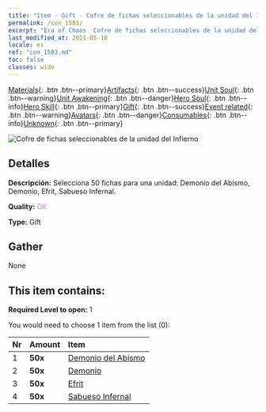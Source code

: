 ```yaml
---
title: "Item - Gift - Cofre de fichas seleccionables de la unidad del Infierno"
permalink: /con_1583/
excerpt: "Era of Chaos  Cofre de fichas seleccionables de la unidad del Infierno"
last_modified_at: 2021-05-18
locale: es
ref: "con_1583.md"
toc: false
classes: wide
---
```

 [Materials](/ItemsES/){: .btn .btn--primary}[Artifacts](/ItemsES/Artifacts/){: .btn .btn--success}[Unit Soul](/ItemsES/UnitSoul/){: .btn .btn--warning}[Unit Awakening](/ItemsES/UnitAwakening/){: .btn .btn--danger}[Hero Soul](/ItemsES/HeroSoul/){: .btn .btn--info}[Hero Skill](/ItemsES/HeroSkill/){: .btn .btn--primary}[Gift](/ItemsES/Gift/){: .btn .btn--success}[Event related](/ItemsES/Events/){: .btn .btn--warning}[Avatars](/ItemsES/Avatars/){: .btn .btn--danger}[Consumables](/ItemsES/Consumables/){: .btn .btn--info}[Unknown](/ItemsES/Unknown/){: .btn .btn--primary}

 ![Cofre de fichas seleccionables de la unidad del Infierno](/images/t/i_907199.png)

## Detalles
 **Descripción:** Selecciona 50 fichas para una unidad: Demonio del Abismo, Demonio, Efrit, Sabueso Infernal.

 **Quality:** <span style="color: #DA70D6">OK</span>

 **Type:** Gift

## Gather

  None

## This item contains:

 **Required Level to open:** 1

 You would need to choose 1 item from the list (0):

  | Nr | Amount |     Item    |
  |:---|:-------|:------------|
  | 1 |  **50x** | [Demonio del Abismo](/ItemsES/unt_230/) |  | 
  | 2 |  **50x** | [Demonio](/ItemsES/unt_229/) |  | 
  | 3 |  **50x** | [Efrit](/ItemsES/unt_231/) |  | 
  | 4 |  **50x** | [Sabueso Infernal](/ItemsES/unt_228/) |  | 

